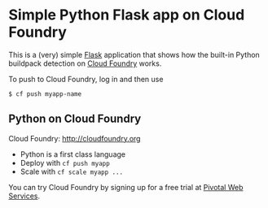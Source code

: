 # Simple Python Flask app on Cloud Foundry

This is a (very) simple [Flask](http://flask.pocoo.org/) application that shows how the built-in Python buildpack detection on [Cloud Foundry](http://cloudfoundry.org) works.

To push to Cloud Foundry, log in and then use
```
$ cf push myapp-name
```

## Python on Cloud Foundry

Cloud Foundry: http://cloudfoundry.org

* Python is a first class language
* Deploy with `cf push myapp`
* Scale with `cf scale myapp ...`

You can try Cloud Foundry by signing up for a free trial at [Pivotal Web Services](http://run.pivotal.io).